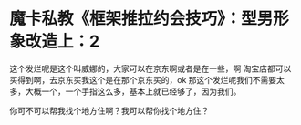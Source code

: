 # 魔卡私教《框架推拉约会技巧》：型男形象改造上：2

这个发烂呢是这个叫威娜的，大家可以在京东啊或者是在一些，啊 淘宝店都可以买得到啊，去京东买我这个是在那个京东买的，ok 那这个发烂呢我们不需要太多，大概一个，一个手指这么多，基本上就已经够了，因为我们。

你可不可以帮我找个地方住啊？我可以帮你找个地方住？